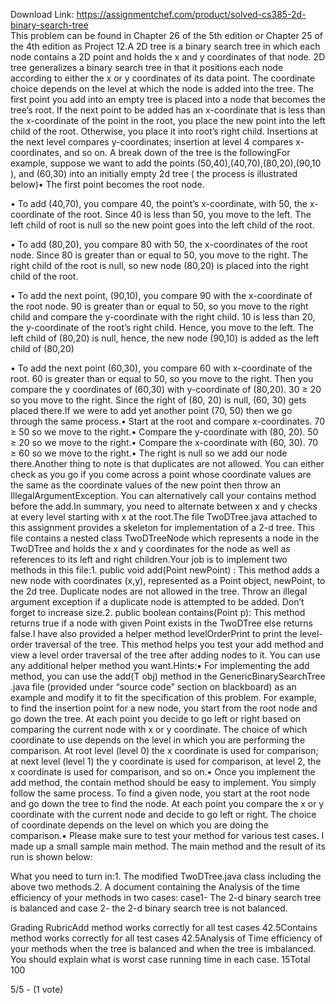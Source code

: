 Download Link: https://assignmentchef.com/product/solved-cs385-2d-binary-search-tree
<br>
This problem can be found in Chapter 26 of the 5th edition or Chapter 25 of the 4th edition as Project 12.A 2D tree is a binary search tree in which each node contains a 2D point and holds the x and y coordinates of that node. 2D tree generalizes a binary search tree in that it positions each node according to either the x or y coordinates of its data point. The coordinate choice depends on the level at which the node is added into the tree. The first point you add into an empty tree is placed into a node that becomes the tree’s root. If the next point to be added has an x-coordinate that is less than the x-coordinate of the point in the root, you place the new point into the left child of the root. Otherwise, you place it into root’s right child. Insertions at the next level compares y-coordinates; insertion at level 4 compares x-coordinates, and so on.  A break down of the tree is the followingFor example, suppose we want to add the points (50,40),(40,70),(80,20),(90,10<wbr>), and (60,30) into an initially empty 2d tree ( the process is illustrated below)•       The first point becomes the root node.

•       To add (40,70), you compare 40, the point’s x-coordinate, with 50, the x-coordinate of the root. Since 40 is less than 50,  you move to the left. The left child of root is null so the new point goes into the left child of the root.

•       To add (80,20), you compare 80 with 50, the x-coordinates of the root node. Since 80 is greater than or equal to 50, you move to the right. The right child of the root is null, so new node (80,20) is placed into the right child of the root.

•       To add the next point, (90,10), you compare 90 with the x-coordinate of the root node. 90 is greater than or equal to 50, so you move to the right child and compare the y-coordinate with the right child. 10 is less than 20, the y-coordinate of the root’s right child. Hence, you move to the left. The left child of (80,20) is null, hence, the new node (90,10) is added as the left child of (80,20)

•       To add the next point (60,30), you compare 60 with x-coordinate of the root. 60 is greater than or equal to 50, so you move to the right. Then you compare the y coordinates of (60,30) with y-coordinate of (80,20). 30 ≥ 20 so you move to the right. Since the right of (80, 20) is null, (60, 30) gets placed there.If we were to add yet another point (70, 50) then we go through the same process.•       Start at the root and compare x-coordinates.  70 ≥ 50 so we move to the right.•       Compare the y-coordinate with (80, 20).  50 ≥ 20 so we move to the right.•       Compare the x-coordinate with (60, 30).  70 ≥ 60 so we move to the right.•       The right is null so we add our node there.Another thing to note is that duplicates are not allowed.  You can either check as you go if you come across a point whose coordinate values are the same as the coordinate values of the new point then throw an IllegalArgumentException.  You can alternatively call your contains method before the add.In summary, you need to alternate between x and y checks at every level starting with x at the root.The file TwoDTree.java attached to this assignment provides a skeleton for implementation of a 2-d tree. This file contains a nested class TwoDTreeNode which represents a node in the TwoDTree and holds the x and y coordinates for the node as well as references to its left and right children.Your job is to implement two methods in this file:1.      public void add(Point newPoint) : This method  adds a new node with coordinates (x,y), represented as a Point object, newPoint, to the 2d tree. Duplicate nodes are not allowed in the tree.  Throw an illegal argument exception if a duplicate node is attempted to be added.  Don’t forget to increase size.2.      public boolean contains(Point p): This method returns true if a node with  given Point exists in the TwoDTree else returns false.I have also provided a helper method levelOrderPrint to print the level-order traversal of the tree. This method helps you test your add method and view a level order traversal of the tree after adding nodes to it.  You can use any additional helper method you want.Hints:•       For implementing the add method, you can use the add(T obj) method in the GenericBinarySearchTree .java file (provided under “source code” section on blackboard) as an example and modify it to fit the specification of this problem.  For example, to find the insertion point for a new node, you start from the root node and go down the tree. At each point you decide to go left or right based on comparing the current node with  x or y coordinate. The choice of which coordinate to use depends on the level in which you are performing the comparison.  At root level (level 0) the x coordinate is used for comparison; at next level (level 1) the y coordinate is used for comparison, at level 2, the x coordinate is used for comparison, and so on.•       Once you implement the add method, the contain method should be easy to implement. You simply follow the same process. To find a given node, you start at the root node and go down the tree to find the node. At each point you compare the x or y coordinate with the current node and decide to go left or right. The choice of coordinate depends on the level on which you are doing the comparison.•       Please make sure to test your method for various test cases. I made up a small sample main method. The main method and the result of its run is shown below:

What you need to turn in:1.      The modified TwoDTree.java class including the above two methods.2.      A document containing the Analysis of the time efficiency of your methods in two cases: case1- The 2-d binary search tree is balanced and case 2- the 2-d binary search tree is not balanced.

Grading RubricAdd method works correctly for all test cases    42.5Contains method works correctly for all test cases      42.5Analysis of Time efficiency of your methods when the tree is balanced and when the tree is imbalanced. You should explain what is worst case running time in each case.         15Total   100

5/5 - (1 vote)